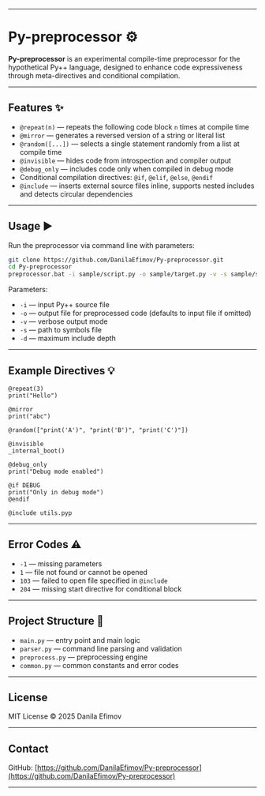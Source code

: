 
---

# Py-preprocessor ⚙️

**Py-preprocessor** is an experimental compile-time preprocessor for the hypothetical Py++ language, designed to enhance code expressiveness through meta-directives and conditional compilation.

---

## Features ✨

* `@repeat(n)` — repeats the following code block `n` times at compile time
* `@mirror` — generates a reversed version of a string or literal list
* `@random([...])` — selects a single statement randomly from a list at compile time
* `@invisible` — hides code from introspection and compiler output
* `@debug_only` — includes code only when compiled in debug mode
* Conditional compilation directives: `@if`, `@elif`, `@else`, `@endif`
* `@include` — inserts external source files inline, supports nested includes and detects circular dependencies

---

## Usage ▶️

Run the preprocessor via command line with parameters:

```bash
git clone https://github.com/DanilaEfimov/Py-preprocessor.git
cd Py-preprocessor
preprocessor.bat -i sample/script.py -o sample/target.py -v -s sample/symbols.ini -d 10

```

Parameters:

* `-i` — input Py++ source file
* `-o` — output file for preprocessed code (defaults to input file if omitted)
* `-v` — verbose output mode
* `-s` — path to symbols file
* `-d` — maximum include depth

---

## Example Directives 💡

```py++
@repeat(3)
print("Hello")

@mirror
print("abc")

@random(["print('A')", "print('B')", "print('C')"])

@invisible
_internal_boot()

@debug_only
print("Debug mode enabled")

@if DEBUG
print("Only in debug mode")
@endif

@include utils.pyp
```

---

## Error Codes ⚠️

* `-1` — missing parameters
* `1` — file not found or cannot be opened
* `103` — failed to open file specified in `@include`
* `204` — missing start directive for conditional block

---

## Project Structure 📂

* `main.py` — entry point and main logic
* `parser.py` — command line parsing and validation
* `preprocess.py` — preprocessing engine
* `common.py` — common constants and error codes

---

## License

MIT License © 2025 Danila Efimov

---

## Contact

GitHub: [https://github.com/DanilaEfimov/Py-preprocessor](https://github.com/DanilaEfimov/Py-preprocessor)

---
